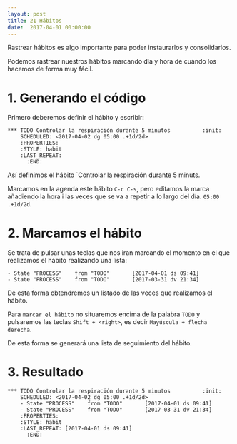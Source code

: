 ```yaml
---
layout: post
title: 21 Hábitos
date:  2017-04-01 00:00:00
---
```


Rastrear hábitos es algo importante para poder instaurarlos y consolidarlos.

Podemos rastrear nuestros hábitos marcando día y hora de cuándo los hacemos de forma muy fácil.

# 1. Generando el código

Primero deberemos definir el hábito y escribir:

```emacs
*** TODO Controlar la respiración durante 5 minutos          :init:
    SCHEDULED: <2017-04-02 dg 05:00 .+1d/2d>
    :PROPERTIES:
    :STYLE: habit
    :LAST_REPEAT: 
      :END: 
```

Así definimos el hábito `Controlar la respiración durante 5 minuts.

Marcamos en la agenda este hábito `C-c C-s`, pero editamos la marca añadiendo la hora i las veces que se va a repetir a lo largo del día. `05:00 .+1d/2d`.

# 2. Marcamos el hábito

Se trata de pulsar unas teclas que nos iran marcando el momento en el que realizamos el hábito realizando una lista:

```emacs
- State "PROCESS"    from "TODO"       [2017-04-01 ds 09:41]
- State "PROCESS"    from "TODO"       [2017-03-31 dv 21:34]
```

De esta forma obtendremos un listado de las veces que realizamos el hábito.

Para `marcar el hábito` no situaremos encima de la palabra `TODO` y pulsaremos las teclas `Shift + <right>`, es decir `Mayúscula + flecha derecha`.

De esta forma se generará una lista de seguimiento del hábito.

# 3. Resultado

```emacs
*** TODO Controlar la respiración durante 5 minutos          :init:
    SCHEDULED: <2017-04-02 dg 05:00 .+1d/2d>
    - State "PROCESS"    from "TODO"       [2017-04-01 ds 09:41]
    - State "PROCESS"    from "TODO"       [2017-03-31 dv 21:34]
    :PROPERTIES:
    :STYLE: habit
    :LAST_REPEAT: [2017-04-01 ds 09:41]
      :END:
```
